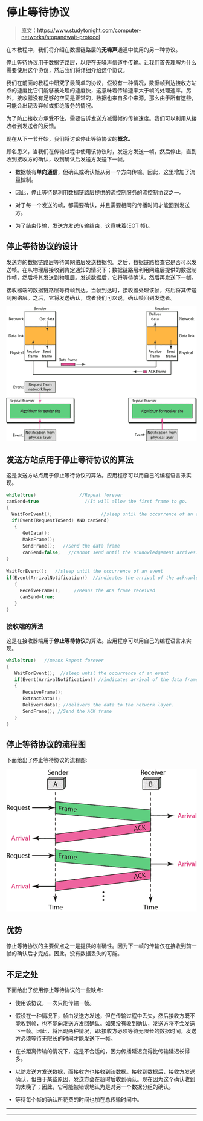 # 停止等待协议

> 原文：<https://www.studytonight.com/computer-networks/stopandwait-protocol>

在本教程中，我们将介绍在数据链路层的**无噪声**通道中使用的另一种协议。

停止等待协议用于数据链路层，以便在无噪声信道中传输。让我们首先理解为什么需要使用这个协议，然后我们将详细介绍这个协议。

我们在前面的教程中研究了最简单的协议，假设有一种情况，数据帧到达接收方站点的速度比它们能够被处理的速度快，这意味着传输速率大于帧的处理速率。另外，接收器没有足够的空间是正常的，数据也来自多个来源。那么由于所有这些，可能会出现丢弃帧或拒绝服务的情况。

为了防止接收方承受不住，需要告诉发送方减慢帧的传输速度。我们可以利用从接收者到发送者的反馈。

现在从下一节开始，我们将讨论停止等待协议的**概念。**

顾名思义，当我们在传输过程中使用该协议时，发送方发送一帧，然后停止，直到收到接收方的确认，收到确认后发送方发送下一帧。

*   数据帧有**单向通信**，但确认或确认帧从另一个方向传输。因此，这里增加了流量控制。

*   因此，停止等待是利用数据链路层提供的流控制服务的流控制协议之一。

*   对于每一个发送的帧，都需要确认，并且需要相同的传播时间才能回到发送方。

*   为了结束传输，发送方发送传输结束，这意味着(EOT 帧)。

## 停止等待协议的设计

发送方的数据链路层等待其网络层发送数据包。之后，数据链路检查它是否可以发送帧。在从物理层接收到肯定通知的情况下；数据链路层利用网络层提供的数据制作帧，然后将其发送到物理层。发送数据后，它将等待确认，然后再发送下一帧。

接收器端的数据链路层等待帧到达。当帧到达时，接收器处理该帧，然后将其传送到网络层。之后，它将发送确认，或者我们可以说，确认帧回到发送者。

![](img/0407f5290e9a75be0fc00c43f2451c16.png)

## 发送方站点用于停止等待协议的算法

这是发送方站点用于停止等待协议的算法。应用程序可以用自己的编程语言来实现。

```c
while(true)                //Repeat forever
canSend=true                 //It will allow the first frame to go.
{
  WaitForEvent();                  //sleep until the occurrence of an event
  if(Event(RequestToSend) AND canSend)
   {
      GetData();
      MakeFrame();
      SendFrame();   //Send the data frame
      canSend=false;   //cannot send until the acknowledgement arrives.
}

WaitForEvent();   //sleep until the occurrence of an event
if(Event(ArrivalNotification))  //indicates the arrival of the acknowledgement
   {
     ReceiveFrame();     //Means the ACK frame received
     canSend=true;
   }
}
```

### 接收端的算法

这是在接收器端用于**停止等待协议**的算法。应用程序可以用自己的编程语言来实现。

```c
while(true)   //means Repeat forever
{
   WaitForEvent();  //sleep until the occurrence of an event
   if(Event(ArrivalNotification)) //indicates arrival of the data frame
   {
      ReceiveFrame();
      ExtractData();
      Deliver(data); //delivers the data to the network layer.
      SendFrame(); //Send the ACK frame
   }
} 
```

## 停止等待协议的流程图

下面给出了停止等待协议的流程图:

![](img/0fb7fe481c1e7259ea5a946f6130b037.png)

## 优势

停止等待协议的主要优点之一是提供的准确性。因为下一帧的传输仅在接收到前一帧的确认后才完成。因此，没有数据丢失的可能。

## 不足之处

下面给出了使用停止等待协议的一些缺点:

*   使用该协议，一次只能传输一帧。

*   假设在一种情况下，帧由发送方发送，但在传输过程中丢失，然后接收方既不能收到帧，也不能向发送方发回确认。如果没有收到确认，发送方将不会发送下一帧。因此，将出现两种情况，即:接收方必须等待无限长的数据时间，发送方必须等待无限长的时间才能发送下一帧。

*   在长距离传输的情况下，这是不合适的，因为传播延迟变得比传输延迟长得多。

*   以防发送方发送数据，而接收方也接收到该数据。接收到数据后，接收方发送确认，但由于某些原因，发送方会在超时后收到确认。现在因为这个确认收到的太晚了；因此，它可能被错误地认为是对另一个数据分组的确认。

*   等待每个帧的确认所花费的时间也加在总传输时间中。



* * *

* * *